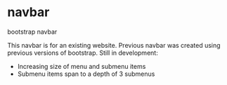 # navbar
bootstrap navbar

This navbar is for an existing website. Previous navbar was created using previous versions of bootstrap. Still in development:

 - Increasing size of menu and submenu items
 - Submenu items span to a depth of 3 submenus
